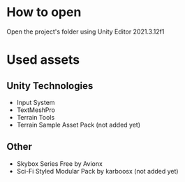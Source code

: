 # How to open
Open the project's folder using Unity Editor 2021.3.12f1

# Used assets
## Unity Technologies
* Input System
* TextMeshPro
* Terrain Tools
* Terrain Sample Asset Pack (not added yet)

## Other

* Skybox Series Free by Avionx
* Sci-Fi Styled Modular Pack by karboosx (not added yet)
